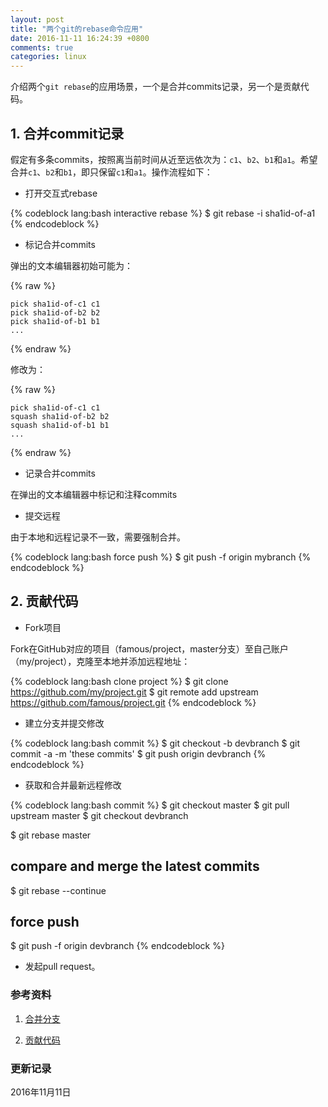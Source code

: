 ```yaml
---
layout: post
title: "两个git的rebase命令应用"
date: 2016-11-11 16:24:39 +0800
comments: true
categories: linux
---
```


介绍两个`git rebase`的应用场景，一个是合并commits记录，另一个是贡献代码。

## 1. 合并commit记录 ##

假定有多条commits，按照离当前时间从近至远依次为：`c1`、`b2`、`b1`和`a1`。希望合并`c1`、`b2`和`b1`，即只保留`c1`和`a1`。操作流程如下：

<!--more-->

* 打开交互式rebase

{% codeblock lang:bash interactive rebase %}
$ git rebase -i sha1id-of-a1
{% endcodeblock %}

* 标记合并commits

弹出的文本编辑器初始可能为：

{% raw %}
```
pick sha1id-of-c1 c1
pick sha1id-of-b2 b2
pick sha1id-of-b1 b1
...
```
{% endraw %}

修改为：

{% raw %}
```
pick sha1id-of-c1 c1
squash sha1id-of-b2 b2
squash sha1id-of-b1 b1
...
```
{% endraw %}

* 记录合并commits

在弹出的文本编辑器中标记和注释commits

* 提交远程

由于本地和远程记录不一致，需要强制合并。

{% codeblock lang:bash force push %}
$ git push -f origin mybranch
{% endcodeblock %}

## 2. 贡献代码 ##

* Fork项目

Fork在GitHub对应的项目（famous/project，master分支）至自己账户（my/project），克隆至本地并添加远程地址：

{% codeblock lang:bash clone project %}
$ git clone https://github.com/my/project.git
$ git remote add upstream https://github.com/famous/project.git
{% endcodeblock %}

* 建立分支并提交修改

{% codeblock lang:bash commit %}
$ git checkout -b devbranch
$ git commit -a -m 'these commits'
$ git push origin devbranch
{% endcodeblock %}

* 获取和合并最新远程修改

{% codeblock lang:bash commit %}
$ git checkout master
$ git pull upstream master
$ git checkout devbranch

$ git rebase master
## compare and merge the latest commits
$ git rebase --continue

## force push
$ git push -f origin devbranch
{% endcodeblock %}

* 发起pull request。


### 参考资料 ###

1. [合并分支](http://itspg.logdown.com/posts/1731-git-squash-master-commits) 

2. [贡献代码](https://segmentfault.com/a/1190000000736629)


### 更新记录 ###

2016年11月11日


